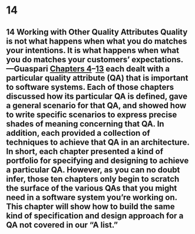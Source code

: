 # 14

## 14 Working with Other Quality Attributes Quality is not what happens when what you do matches your intentions. It is what happens when what you do matches your customers’ expectations. —Guaspari [Chapters 4](ch04.xhtml#ch04)–[13](ch13.xhtml#ch13) each dealt with a particular quality attribute (QA) that is important to software systems. Each of those chapters discussed how its particular QA is defined, gave a general scenario for that QA, and showed how to write specific scenarios to express precise shades of meaning concerning that QA. In addition, each provided a collection of techniques to achieve that QA in an architecture. In short, each chapter presented a kind of portfolio for specifying and designing to achieve a particular QA. However, as you can no doubt infer, those ten chapters only begin to scratch the surface of the various QAs that you might need in a software system you’re working on. This chapter will show how to build the same kind of specification and design approach for a QA not covered in our “A list.”